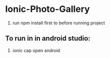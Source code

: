 # Ionic-Photo-Gallery

1. run npm install first to before running project

## To run in in android studio:
1. ionic cap open android
